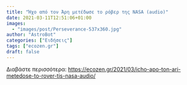 ```yaml
---
title: "Ήχο από τον Άρη μετέδωσε το ρόβερ της NASA (audio)"
date: 2021-03-11T12:51:06+01:00
images:
  - "images/post/Perseverance-537x360.jpg"
author: "AstroBot"
categories: ["Ειδήσεις"]
tags: ["ecozen.gr"]
draft: false
---
```




Διαβάστε περισσότερα: https://ecozen.gr/2021/03/icho-apo-ton-ari-metedose-to-rover-tis-nasa-audio/
